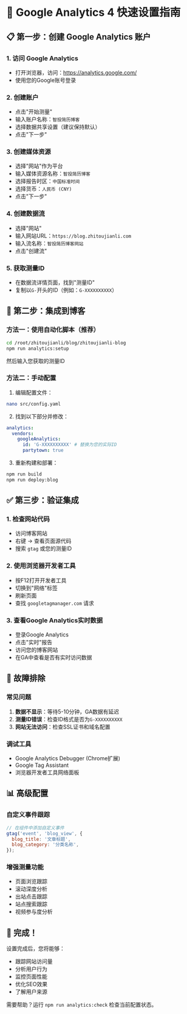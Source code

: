 # 🎯 Google Analytics 4 快速设置指南

## 📋 第一步：创建 Google Analytics 账户

### 1. 访问 Google Analytics

- 打开浏览器，访问：https://analytics.google.com/
- 使用您的Google账号登录

### 2. 创建账户

- 点击"开始测量"
- 输入账户名称：`智投简历博客`
- 选择数据共享设置（建议保持默认）
- 点击"下一步"

### 3. 创建媒体资源

- 选择"网站"作为平台
- 输入媒体资源名称：`智投简历博客`
- 选择报告时区：`中国标准时间`
- 选择货币：`人民币 (CNY)`
- 点击"下一步"

### 4. 创建数据流

- 选择"网站"
- 输入网站URL：`https://blog.zhitoujianli.com`
- 输入流名称：`智投简历博客网站`
- 点击"创建流"

### 5. 获取测量ID

- 在数据流详情页面，找到"测量ID"
- 复制以`G-`开头的ID（例如：`G-XXXXXXXXXX`）

## 🚀 第二步：集成到博客

### 方法一：使用自动化脚本（推荐）

```bash
cd /root/zhitoujianli/blog/zhitoujianli-blog
npm run analytics:setup
```

然后输入您获取的测量ID

### 方法二：手动配置

1. 编辑配置文件：

```bash
nano src/config.yaml
```

2. 找到以下部分并修改：

```yaml
analytics:
  vendors:
    googleAnalytics:
      id: 'G-XXXXXXXXXX' # 替换为您的实际ID
      partytown: true
```

3. 重新构建和部署：

```bash
npm run build
npm run deploy:blog
```

## ✅ 第三步：验证集成

### 1. 检查网站代码

- 访问博客网站
- 右键 → 查看页面源代码
- 搜索 `gtag` 或您的测量ID

### 2. 使用浏览器开发者工具

- 按F12打开开发者工具
- 切换到"网络"标签
- 刷新页面
- 查找 `googletagmanager.com` 请求

### 3. 查看Google Analytics实时数据

- 登录Google Analytics
- 点击"实时"报告
- 访问您的博客网站
- 在GA中查看是否有实时访问数据

## 🔧 故障排除

### 常见问题

1. **数据不显示**：等待5-10分钟，GA数据有延迟
2. **测量ID错误**：检查ID格式是否为`G-XXXXXXXXXX`
3. **网站无法访问**：检查SSL证书和域名配置

### 调试工具

- Google Analytics Debugger (Chrome扩展)
- Google Tag Assistant
- 浏览器开发者工具网络面板

## 📊 高级配置

### 自定义事件跟踪

```javascript
// 在组件中添加自定义事件
gtag('event', 'blog_view', {
  blog_title: '文章标题',
  blog_category: '分类名称',
});
```

### 增强测量功能

- 页面浏览跟踪
- 滚动深度分析
- 出站点击跟踪
- 站点搜索跟踪
- 视频参与度分析

## 🎉 完成！

设置完成后，您将能够：

- 跟踪网站访问量
- 分析用户行为
- 监控页面性能
- 优化SEO效果
- 了解用户来源

需要帮助？运行 `npm run analytics:check` 检查当前配置状态。

